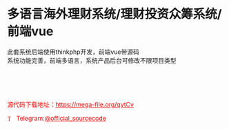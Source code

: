 # 多语言海外理财系统/理财投资众筹系统/前端vue

此套系统后端使用thinkphp开发，前端vue带源码<br>系统功能完善，前端多语言，系统产品后台可修改不限项目类型<br><br><br><br><br>


<p style="color: red;">源代码下载地址：<a href="https://mega-file.org/qytCv" style="color: red;">https://mega-file.org/qytCv</a></p><p style="color: red;"><img src="https://cdn-icons-png.flaticon.com/512/2111/2111646.png" alt="Telegram Icon" style="width: 16px; vertical-align: middle; margin-right: 5px;">Telegram:<a href="https://t.me/official_sourcecode" style="color: red;">@official_sourcecode</a></p>